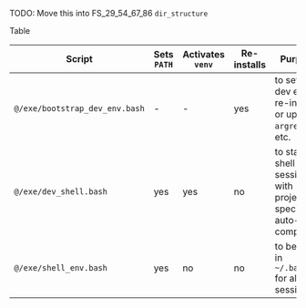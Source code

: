 
TODO: Move this into FS_29_54_67_86 `dir_structure`

Table

| Script                         | Sets `PATH` | Activates `venv` | Re-installs | Purpose                                                      |
|--------------------------------|-------------|------------------|-------------|--------------------------------------------------------------|
| `@/exe/bootstrap_dev_env.bash` | -           | -                | yes         | to set up dev env, re-install or upgrade `argrelay`, etc.    |
| `@/exe/dev_shell.bash`         | yes         | yes              | no          | to start shell session with project-specific auto-completion |
| `@/exe/shell_env.bash`         | yes         | no               | no          | to be used in `~/.bashrc` for all shell sessions             |

